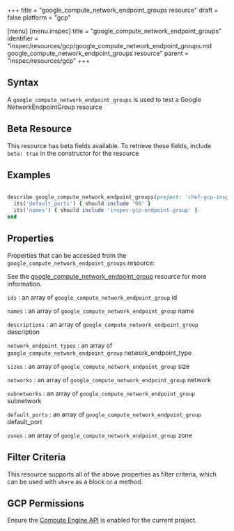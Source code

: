 +++
title = "google_compute_network_endpoint_groups resource"
draft = false
platform = "gcp"

[menu]
  [menu.inspec]
    title = "google_compute_network_endpoint_groups"
    identifier = "inspec/resources/gcp/google_compute_network_endpoint_groups.md google_compute_network_endpoint_groups resource"
    parent = "inspec/resources/gcp"
+++

## Syntax

A `google_compute_network_endpoint_groups` is used to test a Google NetworkEndpointGroup resource

## Beta Resource

This resource has beta fields available. To retrieve these fields, include `beta: true` in the constructor for the resource

## Examples

```ruby

describe google_compute_network_endpoint_groups(project: 'chef-gcp-inspec', zone: 'zone') do
  its('default_ports') { should include '90' }
  its('names') { should include 'inspec-gcp-endpoint-group' }
end
```

## Properties

Properties that can be accessed from the `google_compute_network_endpoint_groups` resource:

See the [google_compute_network_endpoint_group](/inspec/resources/google_compute_network_endpoint_group/#properties) resource for more information.

`ids`
: an array of `google_compute_network_endpoint_group` id

`names`
: an array of `google_compute_network_endpoint_group` name

`descriptions`
: an array of `google_compute_network_endpoint_group` description

`network_endpoint_types`
: an array of `google_compute_network_endpoint_group` network_endpoint_type

`sizes`
: an array of `google_compute_network_endpoint_group` size

`networks`
: an array of `google_compute_network_endpoint_group` network

`subnetworks`
: an array of `google_compute_network_endpoint_group` subnetwork

`default_ports`
: an array of `google_compute_network_endpoint_group` default_port

`zones`
: an array of `google_compute_network_endpoint_group` zone

## Filter Criteria

This resource supports all of the above properties as filter criteria, which can be used
with `where` as a block or a method.

## GCP Permissions

Ensure the [Compute Engine API](https://console.cloud.google.com/apis/library/compute.googleapis.com/) is enabled for the current project.
